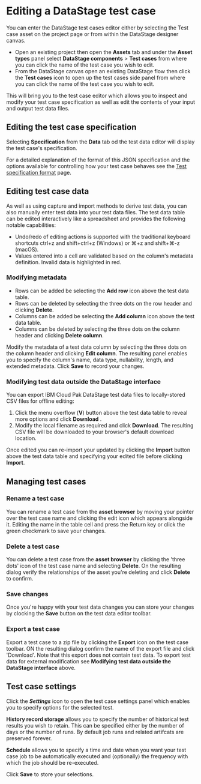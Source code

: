 # Editing a DataStage test case

You can enter the DataStage test cases editor either by selecting the Test case asset on the project page or from within the DataStage designer canvas.

- Open an existing project then open the **Assets** tab and under the **Asset types** panel select **DataStage components** > **Test cases** from where you can click the name of the test case you wish to edit.
- From the DataStage canvas open an existing DataStage flow then click the **Test cases** icon to open up the test cases side panel from where you can click the name of the test case you wish to edit.

This will bring you to the test case editor which allows you to inspect and modify your test case specification as well as edit the contents of your input and output test data files.

## Editing the test case specification

Selecting **Specification** from the **Data** tab od the test data editor will display the test case's specification.

For a detailed explanation of the format of this JSON specification and the options available for controlling how your test case behaves see the [Test specification format](test-specification-format.md) page.

## Editing test case data

As well as using capture and import methods to derive test data, you can also manually enter test data into your test data files.  The test data table can be edited interactively like a spreadsheet and provides the following notable capabilities:

- Undo/redo of editing actions is supported with the traditional keyboard shortcuts ctrl+z and shift+ctrl+z (Windows) or ⌘+z and shift+⌘-z (macOS).
- Values entered into a cell are validated based on the column's metadata definition. Invalid data is highlighted in red.

### Modifying metadata

- Rows can be added be selecting the **Add row** icon above the test data table.
- Rows can be deleted by selecting the three dots on the row header and clicking **Delete**.
- Columns can be added be selecting the **Add column** icon above the test data table.
- Columns can be deleted by selecting the three dots on the column header and clicking **Delete column**.

Modify the metadata of a test data column by selecting the three dots on the column header and clicking **Edit column**.  The resulting panel enables you to specify the column's name, data type, nullability, length, and extended metadata. Click **Save** to record your changes.

### Modifying test data outside the DataStage interface

You can export IBM Cloud Pak DataStage test data files to locally-stored CSV files for offline editing:

1. Click the menu overflow (**V**) button above the test data table to reveal more options and click **Download** .
1. Modify the local filename as required and click **Download**.  The resulting CSV file will be downloaded to your browser's default download location.

Once edited you can re-import your updated by clicking the **Import** button above the test data table and specifying your edited file before clicking **Import**.

## Managing test cases

### Rename a test case

You can rename a test case from the **asset browser** by moving your pointer over the test case name and clicking the edit icon which appears alongside it. Editing the name in the table cell and press the Return key or click the green checkmark to save your changes.

### Delete a test case

You can delete a test case from the **asset browser** by clicking the 'three dots' icon of the test case name and selecting **Delete**.  On the resulting dialog verify the relationships of the asset you're deleting and click **Delete** to confirm.

### Save changes

Once you're happy with your test data changes you can store your changes by clocking the **Save** button on the test data editor toolbar.

### Export a test case

Export a test case to a zip file by clicking the **Export** icon on the test case toolbar.  ON the resulting dialog confirm the name of the export file and click 'Download'.  Note that this export does not contain test data.  To export test data for external modification see **Modifying test data outside the DataStage interface** above.

## Test case settings

Click the ***Settings*** icon to open the test case settings panel which enables you to specify options for the selected test.

**History record storage** allows you to specify the number of historical test results you wish to retain. This can be specified either by the number of days or the number of runs. By default job runs and related artifcats are preserved forever.

**Schedule** allows you to specify a time and date when you want your test case job to be automatically executed and (optionally) the frequency with which the job should be re-executed.

Click **Save** to store your selections.
